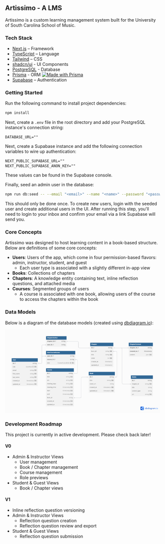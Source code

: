## Artissimo - A LMS

Artissimo is a custom learning management system built for the University of South Carolina School of Music.

### Tech Stack

- [Next.js](https://nextjs.org/) – Framework
- [TypeScript](https://www.typescriptlang.org/) – Language
- [Tailwind](https://tailwindcss.com/) – CSS
- [shadcn/ui](https://ui.shadcn.com) - UI Components
- [PostgreSQL](https://www.postgresql.org/) - Database
- [Prisma](https://prisma.io) - ORM [![Made with Prisma](https://made-with.prisma.io/dark.svg)](https://prisma.io)
- [Supabase](https://supabase.co/) – Authentication 

### Getting Started

Run the following command to install project dependencies:

```bash
npm install
```

Next, create a `.env` file in the root directory and add your PostgreSQL instance's connection string:

```
DATABASE_URL=""
```

Next, create a Supabase instance and add the following connection variables to wire up authentication:

```
NEXT_PUBLIC_SUPABASE_URL=""
NEXT_PUBLIC_SUPABASE_ANON_KEY=""
```

These values can be found in the Supabase console.

Finally, seed an admin user in the database:

```bash
npm run db:seed -- --email "<email>" --name "<name>" --password "<password>"
```

This should only be done once. To create new users, login with the seeded user and create additional users in the UI. After running this step, you'll need to login to your inbox and confirm your email via a link Supabase will send you.

### Core Concepts

Artissimo was designed to host learning content in a book-based structure. Below are definitions of some core concepts:

* **Users**: Users of the app, which come in four permission-based flavors: admin, instructor, student, and guest
    * Each user type is associated with a slightly different in-app view
* **Books**: Collections of chapters
* **Chapters**: A knowledge entity containing text, inline reflection questions, and attached media
* **Courses**: Segmented groups of users
    * A course is associated with one book, allowing users of the course to access the chapters within the book

### Data Models

Below is a diagram of the database models (created using [dbdiagram.io](https://dbdiagram.io/)):

![Artissimo data models](./public/data-models.png "Artissimo Data Models")

### Development Roadmap

This project is currently in active development. Please check back later!

#### V0
* Admin & Instructor Views
    * User management
    * Book / Chapter management
    * Course management
    * Role previews
* Student & Guest Views
    * Book / Chapter views

#### V1
* Inline reflection question versioning
* Admin & Instructor Views
    * Reflection question creation
    * Reflection question review and export
* Student & Guest Views
    * Reflection question submission
